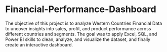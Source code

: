 # Financial-Performance-Dashboard
The objective of this project is to analyze Western Countries Financial Data to uncover insights into sales, profit, and product performance across different countries and segments. The goal was to apply Excel, SQL, and Power BI skills to clean, analyze, and visualize the dataset, and finally create an interactive dashboard.
